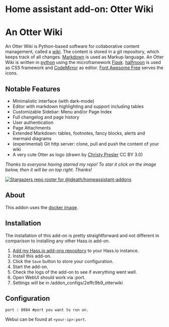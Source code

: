 # Home assistant add-on: Otter Wiki

# An Otter Wiki

An Otter Wiki is Python-based software for collaborative content
management, called a [wiki](https://en.wikipedia.org/wiki/Wiki). The
content is stored in a git repository, which keeps track of all changes.
[Markdown](https://daringfireball.net/projects/markdown) is used as
Markup language. An Otter Wiki is written in [python](https://www.python.org/)
using the microframework [Flask](http://flask.pocoo.org/).
[halfmoon](https://www.gethalfmoon.com) is used as CSS framework
and [CodeMirror](https://codemirror.net/) as editor.
[Font Awesome Free](https://fontawesome.com/license/free) serves the icons.

## Notable Features

- Minimalistic interface (with dark-mode)
- Editor with markdown highlighting and support including tables
- Customizable Sidebar: Menu and/or Page Index
- Full changelog and page history
- User authentication
- Page Attachments
- Extended Markdown: tables, footnotes, fancy blocks, alerts and mermaid diagrams
- (experimental) Git http server: clone, pull and push the content of your wiki
- A very cute Otter as logo (drawn by [Christy Presler](http://christypresler.com/) CC BY 3.0)


_Thanks to everyone having starred my repo! To star it click on the image below, then it will be on top right. Thanks!_

[![Stargazers repo roster for @jdeath/homeassistant-addons](https://reporoster.com/stars/jdeath/homeassistant-addons)](https://github.com/jdeath/homeassistant-addons/stargazers)

## About

This addon uses the [docker image](https://github.com/redimp/otterwiki).

## Installation

The installation of this add-on is pretty straightforward and not different in
comparison to installing any other Hass.io add-on.

1. [Add my Hass.io add-ons repository][repository] to your Hass.io instance.
1. Install this add-on. 
1. Click the `Save` button to store your configuration.
1. Start the add-on.
1. Check the logs of the add-on to see if everything went well.
1. Open WebUI should work via <your-ip>:port.
1. Settings will be in /addon_configs/2effc9b9_otterwiki
## Configuration

```
port : 8084 #port you want to run on.
```

Webui can be found at `<your-ip>:port`.

[repository]: https://github.com/jdeath/homeassistant-addons
